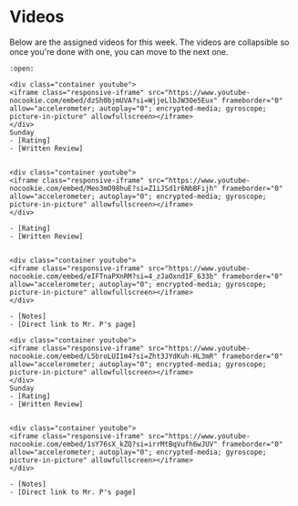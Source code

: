 # Videos

Below are the assigned videos for this week. 
The videos are collapsible so once you're done with one, you can move to the next one.

```{dropdown} <h4 class="dropdown-margin"><label><input type="checkbox" id="review1" class="box"> **響け！ユーフォニアム３**</input></label></h4> 
:open:

<div class="container youtube">
<iframe class="responsive-iframe" src="https://www.youtube-nocookie.com/embed/dzSh0bjmUVA?si=WjjeLlbJW3Oe5Eux" frameborder="0" allow="accelerometer; autoplay="0"; encrypted-media; gyroscope; picture-in-picture" allowfullscreen></iframe>
</div>
Sunday
- [Rating]
- [Written Review]

```

```{dropdown} <h4 class="dropdown-margin"><label><input type="checkbox" id="review3" class="box"> **この素晴らしい世界に祝福を！3** </input></label></h4>

<div class="container youtube">
<iframe class="responsive-iframe" src="https://www.youtube-nocookie.com/embed/Meo3mO98huE?si=Z1iJSd1r6NbBFijh" frameborder="0" allow="accelerometer; autoplay="0"; encrypted-media; gyroscope; picture-in-picture" allowfullscreen></iframe>
</div>

- [Rating]
- [Written Review]

```

```{dropdown} <h4 class="dropdown-margin"><label><input type="checkbox" id="review4" class="box"> **ガールズバンドクライ** </input></label></h4>

<div class="container youtube">
<iframe class="responsive-iframe" src="https://www.youtube-nocookie.com/embed/eIFTnaPXnRM?si=4_zJaOxnd1F_633b" frameborder="0" allow="accelerometer; autoplay="0"; encrypted-media; gyroscope; picture-in-picture" allowfullscreen></iframe>
</div>

- [Notes]
- [Direct link to Mr. P's page]

```

```{dropdown} <h4 class="dropdown-margin"><label><input type="checkbox" id="review2" class="box"> **無職転生Ⅱ ～異世界行ったら本気だす～ 第2クール** </input></label></h4>
<div class="container youtube">
<iframe class="responsive-iframe" src="https://www.youtube-nocookie.com/embed/L5broLUI1m4?si=Zht3JYdKuh-HL3mR" frameborder="0" allow="accelerometer; autoplay="0"; encrypted-media; gyroscope; picture-in-picture" allowfullscreen></iframe>
</div>
Sunday
- [Rating]
- [Written Review]

```



```{dropdown} <h4 class="dropdown-margin"><label><input type="checkbox" id="review5" class="box"> **夜のクラゲは泳げない**</input></label></h4>

<div class="container youtube">
<iframe class="responsive-iframe" src="https://www.youtube-nocookie.com/embed/1sY76sX_kZQ?si=irrMtBqVufh6wJUV" frameborder="0" allow="accelerometer; autoplay="0"; encrypted-media; gyroscope; picture-in-picture" allowfullscreen></iframe>
</div>

- [Notes]
- [Direct link to Mr. P's page]
```

